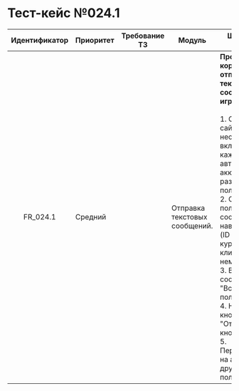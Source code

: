 # Тест-кейс №024.1 

| Идентификатор | Приоритет | Требование ТЗ | Модуль | Шаги тест-кейса | Ожидаемый результат |
| :---: | ----- | :---: | ----- | ----- | ----- |
|   FR\_024.1 |   Средний |      |  Отправка текстовых сообщений. |   **Проверка корректности отправки текстового сообщения в игровой чат.**  <br><br> 1\. Открыть сайт в нескольких вкладках, и в каждой авторизовать аккаунты разных пользователей.<br> 2\. Открыть поле ввода сообщения, наведя на него (ID ввода) курсор и кликнув по нему. <br> 3\. Ввести сообщение "Всем ку\!" в поле для ввода. <br>4\. Нажать на кнопку "Отправить" (ID кнопки). <br>5\. Переключиться на аккаунт другого пользователя. |   2\.  Поле для ввода доступно и готово к приему текста. Пропадает текст-заполнитель. <br> 3\.  Сообщение полностью отображается в поле ввода, символы не обрезаются и не пропадают. <br> 4\.  Сообщение исчезает из поля ввода. Сообщение без ошибок отображается в чате. <br> 5\. Сообщение отображается в чате других пользователей без задержек и ошибок.    |

 